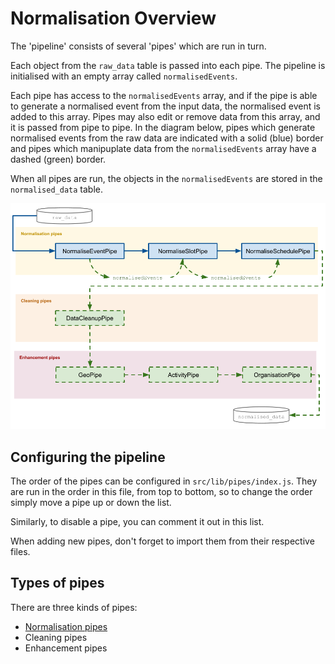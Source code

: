 # Normalisation Overview

The 'pipeline' consists of several 'pipes' which are run in turn.

Each object from the `raw_data` table is passed into each pipe.
The pipeline is initialised with an empty array called `normalisedEvents`.

Each pipe has access to the `normalisedEvents` array, and if the pipe is able to generate a normalised event from the input data, the normalised event is added to this array. Pipes may also edit or remove data from this array, and it is passed from pipe to pipe. In the diagram below, pipes which generate normalised events from the raw data are indicated with a solid (blue) border and pipes which manipuplate data from the `normalisedEvents` array have a dashed (green) border.

When all pipes are run, the objects in the `normalisedEvents` are stored in the `normalised_data` table.

![The pipes in the pipeline and flow of data between them](pipeline.png)

## Configuring the pipeline

The order of the pipes can be configured in `src/lib/pipes/index.js`. They are run in the order in this file, from top to bottom, so to change the order simply move a pipe up or down the list.

Similarly, to disable a pipe, you can comment it out in this list.

When adding new pipes, don't forget to import them from their respective files.

## Types of pipes

There are three kinds of pipes:

* [Normalisation pipes](normalisation-pipes.md)
* Cleaning pipes
* Enhancement pipes